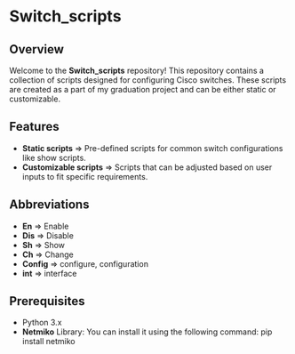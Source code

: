 # Switch_scripts
## Overview
Welcome to the **Switch_scripts** repository! This repository contains a collection of scripts designed for configuring Cisco switches. These scripts are created as a part of my graduation project and can be either static or customizable.
## Features
- **Static scripts** => Pre-defined scripts for common switch configurations like show scripts.
- **Customizable scripts** => Scripts that can be adjusted based on user inputs to fit specific requirements.
## Abbreviations
- **En** => Enable
- **Dis** => Disable
- **Sh** => Show
- **Ch** => Change
- **Config** => configure, configuration
- **int** => interface
## Prerequisites
- Python 3.x
- **Netmiko** Library: You can install it using the following command: pip install netmiko
